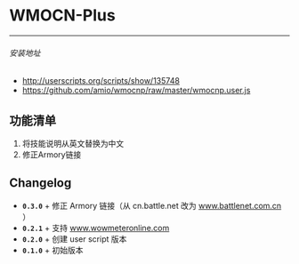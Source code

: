 WMOCN-Plus
=====
-----

###### 安装地址
* <http://userscripts.org/scripts/show/135748>
* <https://github.com/amio/wmocnp/raw/master/wmocnp.user.js>

## 功能清单
1. 将技能说明从英文替换为中文
2. 修正Armory链接

## Changelog
* **`0.3.0`** + 修正 Armory 链接（从 cn.battle.net 改为 www.battlenet.com.cn ）
* **`0.2.1`** + 支持 www.wowmeteronline.com
* **`0.2.0`** + 创建 user script 版本
* **`0.1.0`** + 初始版本







